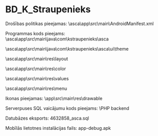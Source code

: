 # BD_K_Straupenieks
Drošības politikas pieejamas: \asca\app\src\main\AndroidManifest.xml

Programmas kods pieejams: \asca\app\src\main\java\com\kstraupenieks\asca

\asca\app\src\main\java\com\kstraupenieks\asca\ui\theme
                          
\asca\app\src\main\res\layout
                          
\asca\app\src\main\res\color
                          
\asca\app\src\main\res\values
                          
\asca\app\src\main\res\menu
                          
Ikonas pieejamas: \app\src\main\res\drawable

Serverpuses SQL vaicājumu kods pieejams: \PHP backend

Datubāzes eksports: 4632858_asca.sql

Mobīlās lietotnes instalācijas fails: app-debug.apk